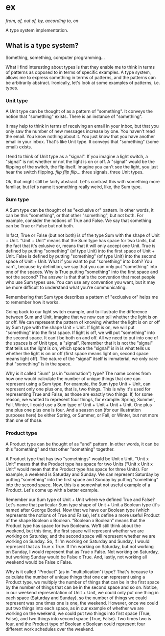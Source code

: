 ex
==
_from, of, out of, by, according to, on_

A type system implementation.

## What is a type system?

Something, something, computer programming...

What I find interesting about types is that they enable me to think in terms of patterns as opposed to in terms of specific examples. A type system, allows me to express something in terms of patterns, and the patterns can be arbitrarily abstract. Ironically, let's look at some examples of patterns, i.e. types.

### Unit type

A Unit type can be thought of as a pattern of "something". It conveys the notion that "something" exists. There is an instance of "something".

It may help to think in terms of receiving an email in your inbox, but that you only saw the number of new messages increase by one. You haven't read the email. You know nothing about it. You just know that you have another email in your inbox. That's like Unit type. It conveys that "something" (some email) exists.

I tend to think of Unit type as a "signal". If you imagine a light switch, a "signal" is not whether or not the light is on or off. A "signal" would be the flipping of the switch, the flip itself. Imagine you can't see the light, you just hear the switch flipping. *flip* *flip* *flip*... three signals, three Unit types.

Ok, that might still be fairly abstract. Let's contrast this with something more familiar, but let's name it something really weird, like, the Sum type.

### Sum type

A Sum type can be thought of as "exclusive or" pattern. In other words, it can be this "something", or that other "something", but not both. For example, consider the notions of True and False. We say that something can be True or False but not both.

In fact, True or False (but not both) is of the type Sum with the shape of Unit + Unit. "Unit + Unit" means that the Sum type has space for two Units, but the fact that it's exlusive or, means that it will only accept one Unit. True is defined by putting "something" (of type Unit) into the first space of Unit + Unit. False is defined by putting "something" (of type Unit) into the second space of Unit + Unit. What if you want to put "something" into both? You can't, because by definition, we say that you can only put "something" into one of the spaces. Why is True putting "something" into the first space and not the second? The answer is that that's the convention that most people who use Sum types use. You can use any convention you want, but it may be more difficult to understand what you're communicating.

Remembering that Sum type describes a pattern of "exclusive or" helps me to remember how it works.

Going back to our light switch example, and to illustrate the difference between Sum and Unit, imagine that we now can tell whether the light is on or off. We can represent the pattern of knowing whether the light is on or off by Sum type with the shape Unit + Unit. If light is on, we will put "something" into the first space. If light is off, we will put "something" into the second space. It can't be both on and off. All we need to put into one of the spaces is of Unit type, a "signal". Remember that it is not the "signal" that tells us the light is on, which space the "signal" is in is what tells us whether the light is on or off (first space means light on, second space means light off). The nature of the "signal" itself is immaterial, we only care that "something" is in the space.

Why is it called "Sum" (as in "summation") type? The name comes from how one would calculate the number of unique things that one can represent using a Sum type. For example, the Sum type Unit + Unit, can represent only one plus one, that is, two things. This is why it's used for representing True and False, as those are exactly two things. If, for some reason, we wanted to represent four things, for example: Spring, Summer, Fall, Winter, I could use a Sum type of Unit + Unit + Unit + Unit. One plus one plus one plus one is four. And a season can (for our illustration purposes here) be either Spring, or Summer, or Fall, or Winter, but not more than one of those.

### Product type

A Product type can be thought of as "and" pattern. In other words, it can be this "something" and that other "something" together.

A Product type that has two "somethings" would be Unit x Unit. "Unit x Unit" means that the Product type has space for two Units ("Unit x Unit x Unit" would mean that the Product type has space for three Units). For example, a weekend is Saturday and Sunday. We can represent Saturday by putting "something" into the first space and Sunday by putting "something" into the second space. Now, this is a somewhat not useful example of a Product. Let's come up with a better example.

Remember our Sum type of Unit + Unit where we defined True and False? Let's name that particular Sum type shape of Unit + Unit a Boolean type (it's named after George Boole). Now that we have our Boolean type (which represents the notions of True and False), let's define a more useful Product of the shape Boolean x Boolean. "Boolean x Boolean" means that the Product type has space for two Booleans. We'll still think about the weekend, but this time, the first space will represent whether we are working on Saturday, and the second space will represent whether we are working on Sunday. So, if I'm working on Saturday and Sunday, I would represent that as True x True. If I'm working on Saturday, but not working on Sunday, I would represent that as True x False. Not working on Saturday, but working Sunday would be False x True. And, lastly, not working all weekend would be False x False.

Why is it called "Product" (as in "multiplication") type? That's because to calculate the number of unique things that one can represent using a Product type, we multiply the number of things that can be in the first space by the number of things that can be in the second space and so on. Notice, in our weekend representation of Unit + Unit, we could only put one thing in each space (Saturday and Sunday), so the number of things we could represent was one times one is one, the weekend. However, once we could put two things into each space, as in our example of whether we are working on the weekend, we could put two things into first space (True, False), and two things into second space (True, False). Two times two is four, and the Product type of Boolean x Boolean could represent four different work schedules over the weekend.
